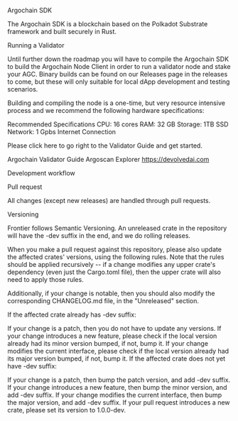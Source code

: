 Argochain SDK

The Argochain SDK is a blockchain based on the Polkadot Substrate framework and built securely in Rust.

Running a Validator

Until further down the roadmap you will have to compile the Argochain SDK to build the Argochain Node Client in order to run a validator node and stake your AGC. Binary builds can be found on our Releases page in the releases to come, but these will only suitable for local dApp development and testing scenarios.

Building and compiling the node is a one-time, but very resource intensive process and we recommend the following hardware specifications:

Recommended Specifications
CPU: 16 cores
RAM: 32 GB
Storage: 1TB SSD
Network: 1 Gpbs Internet Connection

Please click here to go right to the Validator Guide and get started.

Argochain Validator Guide
Argoscan Explorer
https://devolvedai.com

Development workflow

Pull request

All changes (except new releases) are handled through pull requests.

Versioning

Frontier follows Semantic Versioning. An unreleased crate in the repository will have the -dev suffix in the end, and we do rolling releases.

When you make a pull request against this repository, please also update the affected crates' versions, using the following rules. Note that the rules should be applied recursively -- if a change modifies any upper crate's dependency (even just the Cargo.toml file), then the upper crate will also need to apply those rules.

Additionally, if your change is notable, then you should also modify the corresponding CHANGELOG.md file, in the "Unreleased" section.

If the affected crate already has -dev suffix:

If your change is a patch, then you do not have to update any versions. If your change introduces a new feature, please check if the local version already had its minor version bumped, if not, bump it. If your change modifies the current interface, please check if the local version already had its major version bumped, if not, bump it. If the affected crate does not yet have -dev suffix:

If your change is a patch, then bump the patch version, and add -dev suffix. If your change introduces a new feature, then bump the minor version, and add -dev suffix. If your change modifies the current interface, then bump the major version, and add -dev suffix. If your pull request introduces a new crate, please set its version to 1.0.0-dev.